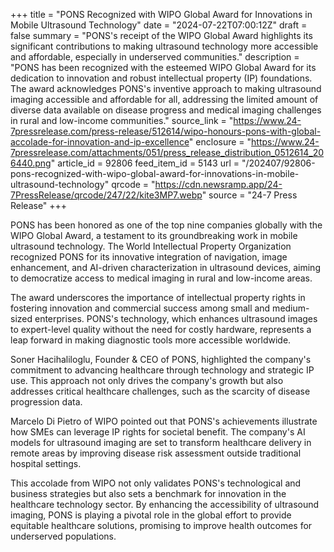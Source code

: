 +++
title = "PONS Recognized with WIPO Global Award for Innovations in Mobile Ultrasound Technology"
date = "2024-07-22T07:00:12Z"
draft = false
summary = "PONS's receipt of the WIPO Global Award highlights its significant contributions to making ultrasound technology more accessible and affordable, especially in underserved communities."
description = "PONS has been recognized with the esteemed WIPO Global Award for its dedication to innovation and robust intellectual property (IP) foundations. The award acknowledges PONS's inventive approach to making ultrasound imaging accessible and affordable for all, addressing the limited amount of diverse data available on disease progress and medical imaging challenges in rural and low-income communities."
source_link = "https://www.24-7pressrelease.com/press-release/512614/wipo-honours-pons-with-global-accolade-for-innovation-and-ip-excellence"
enclosure = "https://www.24-7pressrelease.com/attachments/051/press_release_distribution_0512614_206440.png"
article_id = 92806
feed_item_id = 5143
url = "/202407/92806-pons-recognized-with-wipo-global-award-for-innovations-in-mobile-ultrasound-technology"
qrcode = "https://cdn.newsramp.app/24-7PressRelease/qrcode/247/22/kite3MP7.webp"
source = "24-7 Press Release"
+++

<p>PONS has been honored as one of the top nine companies globally with the WIPO Global Award, a testament to its groundbreaking work in mobile ultrasound technology. The World Intellectual Property Organization recognized PONS for its innovative integration of navigation, image enhancement, and AI-driven characterization in ultrasound devices, aiming to democratize access to medical imaging in rural and low-income areas.</p><p>The award underscores the importance of intellectual property rights in fostering innovation and commercial success among small and medium-sized enterprises. PONS's technology, which enhances ultrasound images to expert-level quality without the need for costly hardware, represents a leap forward in making diagnostic tools more accessible worldwide.</p><p>Soner Hacihaliloglu, Founder & CEO of PONS, highlighted the company's commitment to advancing healthcare through technology and strategic IP use. This approach not only drives the company's growth but also addresses critical healthcare challenges, such as the scarcity of disease progression data.</p><p>Marcelo Di Pietro of WIPO pointed out that PONS's achievements illustrate how SMEs can leverage IP rights for societal benefit. The company's AI models for ultrasound imaging are set to transform healthcare delivery in remote areas by improving disease risk assessment outside traditional hospital settings.</p><p>This accolade from WIPO not only validates PONS's technological and business strategies but also sets a benchmark for innovation in the healthcare technology sector. By enhancing the accessibility of ultrasound imaging, PONS is playing a pivotal role in the global effort to provide equitable healthcare solutions, promising to improve health outcomes for underserved populations.</p>